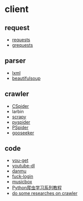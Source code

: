 ﻿# client

## request

- [requests](https://github.com/gaoxinge/network/tree/master/client/request/requests)
- [grequests](https://github.com/gaoxinge/network/tree/master/client/request/grerequests)

## parser

- [lxml](https://github.com/gaoxinge/network/tree/master/client/parser/lxml)
- [beautifulsoup](https://github.com/gaoxinge/network/tree/master/client/parser/beautifulsoup)

## crawler

- [CSpider](https://github.com/gaoxinge/network/tree/master/client/crawler/CSpider)
- larbin
- [scrapy](https://github.com/gaoxinge/network/tree/master/client/crawler/scrapy)
- [pyspider](https://github.com/gaoxinge/network/tree/master/client/crawler/pyspider)
- [PSpider](https://github.com/gaoxinge/network/tree/master/client/crawler/PSpider)
- [gooseeker](https://github.com/gaoxinge/network/tree/master/client/crawler/gooseeker)

## code

- [you-get](https://github.com/gaoxinge/network/tree/master/client/code/you-get)
- [youtube-dl](https://github.com/gaoxinge/network/tree/master/client/code/youtube-dl)
- [danmu](https://github.com/gaoxinge/network/tree/master/client/code/danmu)
- [fuck-login](https://github.com/gaoxinge/network/tree/master/client/code/fuck-login)
- [musicbox](https://github.com/gaoxinge/network/tree/master/client/code/musicbox)
- [Python爬虫学习系列教程](https://github.com/gaoxinge/network/tree/master/client/code/Python%E7%88%AC%E8%99%AB%E5%AD%A6%E4%B9%A0%E7%B3%BB%E5%88%97%E6%95%99%E7%A8%8B)
- [do some researches on crawler](https://github.com/gaoxinge/network/tree/master/client/code/do%20some%20researches%20on%20crawler)
